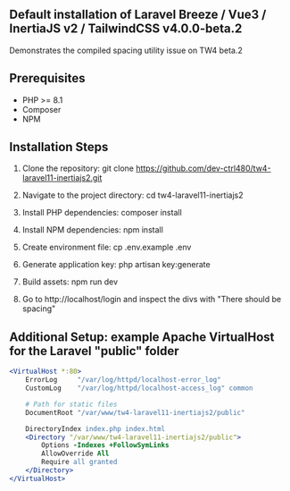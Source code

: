 ## Default installation of Laravel Breeze / Vue3 / InertiaJS v2 / TailwindCSS v4.0.0-beta.2

Demonstrates the compiled spacing utility issue on TW4 beta.2

## Prerequisites

- PHP >= 8.1
- Composer
- NPM


## Installation Steps

1. Clone the repository: git clone https://github.com/dev-ctrl480/tw4-laravel11-inertiajs2.git
   
2. Navigate to the project directory: cd tw4-laravel11-inertiajs2
	
3. Install PHP dependencies: composer install

4. Install NPM dependencies: npm install

5. Create environment file: cp .env.example .env

6. Generate application key: php artisan key:generate

7. Build assets: npm run dev

8. Go to http://localhost/login and inspect the divs with "There should be spacing"


## Additional Setup: example Apache VirtualHost for the Laravel "public" folder

```apache
<VirtualHost *:80>
	ErrorLog     "/var/log/httpd/localhost-error_log"
    CustomLog    "/var/log/httpd/localhost-access_log" common

    # Path for static files
    DocumentRoot "/var/www/tw4-laravel11-inertiajs2/public"

    DirectoryIndex index.php index.html
    <Directory "/var/www/tw4-laravel11-inertiajs2/public">
        Options -Indexes +FollowSymLinks
        AllowOverride All
        Require all granted
    </Directory>
</VirtualHost>
```